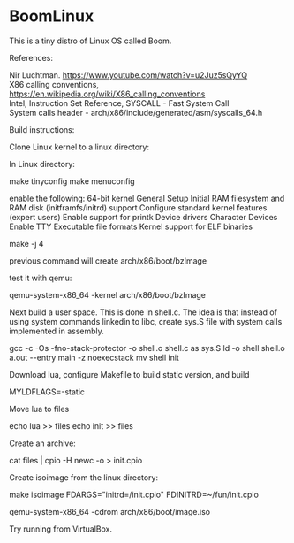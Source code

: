 # BoomLinux

This is a tiny distro of Linux OS called Boom. 

References:

Nir Luchtman. https://www.youtube.com/watch?v=u2Juz5sQyYQ  
X86 calling conventions, https://en.wikipedia.org/wiki/X86_calling_conventions  
Intel, Instruction Set Reference, SYSCALL - Fast System Call  
System calls header - arch/x86/include/generated/asm/syscalls_64.h  

Build instructions:

Clone Linux kernel to a linux directory:

In Linux directory:

make tinyconfig
make menuconfig

enable the following:
	64-bit kernel
	General Setup
		Initial RAM filesystem and RAM disk (initframfs/initrd) support
		Configure standard kernel features (expert users)
			Enable support for printk
	Device drivers
		Character Devices
			Enable TTY
	Executable file formats
		Kernel support for ELF binaries
		
make -j 4

previous command will create arch/x86/boot/bzImage

test it with qemu:

qemu-system-x86_64 -kernel arch/x86/boot/bzImage

Next build a user space.  This is done in shell.c.  The idea is that instead of using system commands linkedin to libc, create sys.S file with system calls implemented in assembly.

gcc -c -Os -fno-stack-protector -o shell.o shell.c
as sys.S
ld -o shell shell.o a.out --entry main -z noexecstack
mv shell init

Download lua, configure Makefile to build static version, and build

MYLDFLAGS=-static

Move lua to files

echo lua >> files
echo init >> files

Create an archive:

cat files | cpio -H newc -o > init.cpio

Create isoimage from the linux directory:

make isoimage FDARGS="initrd=/init.cpio" FDINITRD=~/fun/init.cpio

qemu-system-x86_64 -cdrom arch/x86/boot/image.iso

Try running from VirtualBox.









			
		





